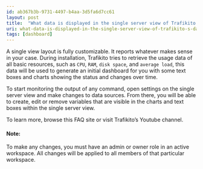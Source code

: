 ```yaml
---
id: ab367b3b-9731-4497-b4aa-3d5fa6d7cc61
layout: post
title:  "What data is displayed in the single server view of Trafikito’s dashboard?"
uri: what-data-is-displayed-in-the-single-server-view-of-trafikito-s-dashboard
tags: [dashboard]
---
```


A single view layout is fully customizable. It reports whatever makes sense in your case. During installation, Trafikito 
tries to retrieve the usage data of all basic resources, such as `CPU`, `RAM`, `disk space`, and `average load`, 
this data will be used to generate an initial dashboard for you with some text boxes and charts showing the status 
and changes over time.

<!--more-->

To start monitoring the output of any command, open settings on the single server view and make changes to data sources. 
From there, you will be able to create, edit or remove variables that are visible in the charts and text boxes within the single server view.

To learn more, browse this FAQ site or visit Trafikito’s Youtube channel.

#### Note:

To make any changes, you must have an admin or owner role in an active workspace. All changes will be applied to all members of that particular workspace.
